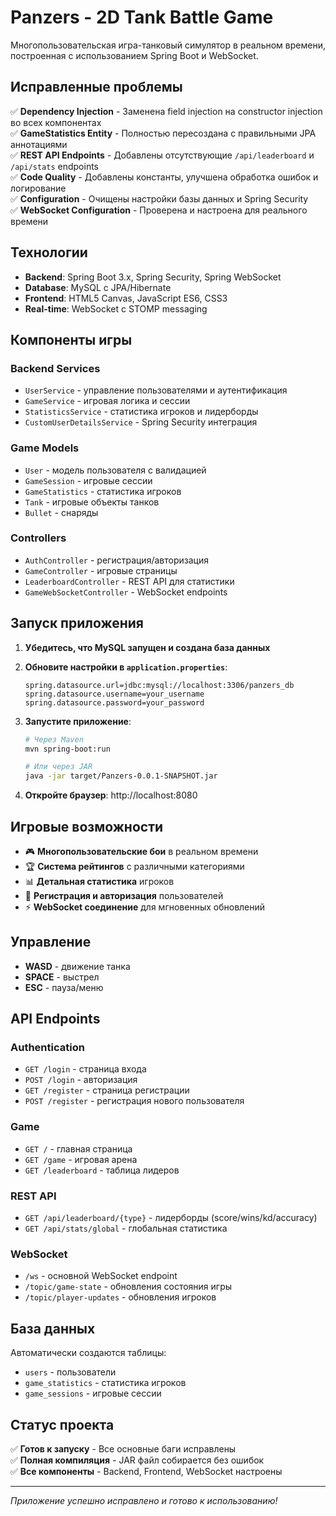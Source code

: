 # Panzers - 2D Tank Battle Game

Многопользовательская игра-танковый симулятор в реальном времени, построенная с использованием Spring Boot и WebSocket.

## Исправленные проблемы

✅ **Dependency Injection** - Заменена field injection на constructor injection во всех компонентах  
✅ **GameStatistics Entity** - Полностью пересоздана с правильными JPA аннотациями  
✅ **REST API Endpoints** - Добавлены отсутствующие `/api/leaderboard` и `/api/stats` endpoints  
✅ **Code Quality** - Добавлены константы, улучшена обработка ошибок и логирование  
✅ **Configuration** - Очищены настройки базы данных и Spring Security  
✅ **WebSocket Configuration** - Проверена и настроена для реального времени  

## Технологии

- **Backend**: Spring Boot 3.x, Spring Security, Spring WebSocket
- **Database**: MySQL с JPA/Hibernate
- **Frontend**: HTML5 Canvas, JavaScript ES6, CSS3
- **Real-time**: WebSocket с STOMP messaging

## Компоненты игры

### Backend Services
- `UserService` - управление пользователями и аутентификация
- `GameService` - игровая логика и сессии
- `StatisticsService` - статистика игроков и лидерборды
- `CustomUserDetailsService` - Spring Security интеграция

### Game Models
- `User` - модель пользователя с валидацией
- `GameSession` - игровые сессии
- `GameStatistics` - статистика игроков
- `Tank` - игровые объекты танков
- `Bullet` - снаряды

### Controllers
- `AuthController` - регистрация/авторизация
- `GameController` - игровые страницы
- `LeaderboardController` - REST API для статистики
- `GameWebSocketController` - WebSocket endpoints

## Запуск приложения

1. **Убедитесь, что MySQL запущен и создана база данных**
2. **Обновите настройки в `application.properties`**:
   ```properties
   spring.datasource.url=jdbc:mysql://localhost:3306/panzers_db
   spring.datasource.username=your_username
   spring.datasource.password=your_password
   ```

3. **Запустите приложение**:
   ```bash
   # Через Maven
   mvn spring-boot:run
   
   # Или через JAR
   java -jar target/Panzers-0.0.1-SNAPSHOT.jar
   ```

4. **Откройте браузер**: http://localhost:8080

## Игровые возможности

- 🎮 **Многопользовательские бои** в реальном времени
- 🏆 **Система рейтингов** с различными категориями
- 📊 **Детальная статистика** игроков
- 🔐 **Регистрация и авторизация** пользователей
- ⚡ **WebSocket соединение** для мгновенных обновлений

## Управление

- **WASD** - движение танка
- **SPACE** - выстрел
- **ESC** - пауза/меню

## API Endpoints

### Authentication
- `GET /login` - страница входа
- `POST /login` - авторизация
- `GET /register` - страница регистрации
- `POST /register` - регистрация нового пользователя

### Game
- `GET /` - главная страница
- `GET /game` - игровая арена
- `GET /leaderboard` - таблица лидеров

### REST API
- `GET /api/leaderboard/{type}` - лидерборды (score/wins/kd/accuracy)
- `GET /api/stats/global` - глобальная статистика

### WebSocket
- `/ws` - основной WebSocket endpoint
- `/topic/game-state` - обновления состояния игры
- `/topic/player-updates` - обновления игроков

## База данных

Автоматически создаются таблицы:
- `users` - пользователи
- `game_statistics` - статистика игроков  
- `game_sessions` - игровые сессии

## Статус проекта

✅ **Готов к запуску** - Все основные баги исправлены  
✅ **Полная компиляция** - JAR файл собирается без ошибок  
✅ **Все компоненты** - Backend, Frontend, WebSocket настроены  

---
*Приложение успешно исправлено и готово к использованию!*
